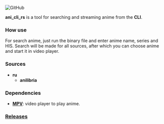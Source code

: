 ![GitHub](https://img.shields.io/github/license/Desiders/ani_cli_rs)

**ani_cli_rs** is a tool for searching and streaming anime from the **CLI**.

### How use
For search anime, just run the binary file and enter anime name, series and HIS. Search will be made for all sources, after which you can choose anime and start it in video player.

### Sources
- **ru**
  - **anilibria**

### Dependencies
- **[MPV](https://mpv.io/installation/)**: video player to play anime.

### [Releases](https://github.com/Desiders/ani_cli_rs/releases)